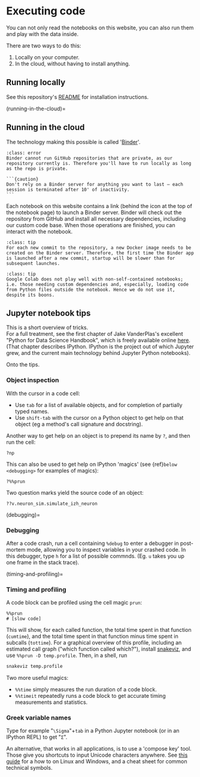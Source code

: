 # Executing code

You can not only read the notebooks on this website, you can also run them and play with the data inside.

There are two ways to do this:

1. Locally on your computer.
2. In the cloud, without having to install anything.


## Running locally

See this repository's [README](https://github.com/tfiers/voltage-to-wiring-sim#readme) for installation instructions.


(running-in-the-cloud)=
## Running in the cloud

The technology making this possible is called '[Binder](https://mybinder.org/)'.

```{admonition} Note
:class: error
Binder cannot run GitHub repositories that are private, as our repository currently is. Therefore you'll have to run locally as long as the repo is private.
```

````{margin}
```{caution}
Don't rely on a Binder server for anything you want to last – each session is terminated after 10' of inactivity.
```
````
Each notebook on this website contains a link (behind the <i class="fas fa-rocket"></i> icon at the top of the notebook page) to launch a Binder server. Binder will check out the repository from GitHub and install all necessary dependencies, including our custom code base. When those operations are finished, you can interact with the notebook.

```{admonition} Slow launch?
:class: tip
For each new commit to the repository, a new Docker image needs to be created on the Binder server. Therefore, the first time the Binder app is launched after a new commit, startup will be slower than for subsequent launches.
```
```{admonition} Why not Google Colab?
:class: tip
Google Colab does not play well with non-self-contained notebooks; i.e. those needing custom dependencies and, especially, loading code from Python files outside the notebook. Hence we do not use it, despite its boons.
```


## Jupyter notebook tips

This is a short overview of tricks.\
For a full treatment, see the first chapter of Jake VanderPlas's excellent "Python for Data Science Handbook", which is freely available online [here](https://jakevdp.github.io/PythonDataScienceHandbook/#Table-of-Contents). (That chapter describes IPython. IPython is the project out of which Jupyter grew, and the current main technology behind Jupyter Python notebooks).

Onto the tips.

### Object inspection
With the cursor in a code cell:
 - Use `tab` for a list of available objects, and for completion of partially typed names.
 - Use `shift-tab` with the cursor on a Python object to get help on that object (eg a method's call signature and docstring).

Another way to get help on an object is to prepend its name by `?`, and then run the cell:
```
?np
```
This can also be used to get help on IPython 'magics' (see {ref}`below <debugging>` for examples of magics):
```
?%%prun
```

Two question marks yield the source code of an object:
```
??v.neuron_sim.simulate_izh_neuron
```


(debugging)=
### Debugging
After a code crash, run a cell containing `%debug` to enter a debugger in post-mortem mode, allowing you to inspect variables in your crashed code. In this debugger, type `h` for a list of possible commnds. (Eg. `u` takes you up one frame in the stack trace).


(timing-and-profiling)=
### Timing and profiling

A code block can be profiled using the cell magic `prun`:
```ipython
%%prun
# [slow code]
```
This will show, for each called function, the total time spent in that function (`cumtime`), and the total time spent in that function minus time spent in subcalls (`tottime`).
For a graphical overview of this profile, including an estimated call graph ("which function called which?"), install [snakeviz](https://jiffyclub.github.io/snakeviz/), and use `%%prun -D temp.profile`. Then, in a shell, run
```bash
snakeviz temp.profile
```

Two more useful magics:
- `%%time` simply measures the run duration of a code block.
- `%%timeit` repeatedly runs a code block to get accurate timing measurements and statistics.


### Greek variable names

Type for example "`\Sigma`"+`tab` in a Python Jupyter notebook (or in an IPython REPL) to get "`Σ`".

An alternative, that works in all applications, is to use a 'compose key' tool. Those give you shortcuts to input Unicode characters anywhere. See [this guide](http://sjbyrnes.com/unicode.html) for a how to on Linux and Windows, and a cheat sheet for common technical symbols.
